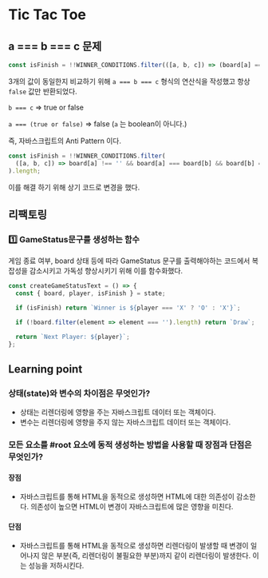 # Tic Tac Toe

## a === b === c 문제

```js
const isFinish = !!WINNER_CONDITIONS.filter(([a, b, c]) => (board[a] === board[b]) === board[c]).length;
```

3개의 값이 동일한지 비교하기 위해 `a === b === c` 형식의 연산식을 작성했고 항상 `false` 값만 반환되었다.

`b === c` => true or false

`a === (true or false)` => false (`a` 는 boolean이 아니다.)

즉, 자바스크립트의 Anti Pattern 이다.

```js
const isFinish = !!WINNER_CONDITIONS.filter(
  ([a, b, c]) => board[a] !== '' && board[a] === board[b] && board[b] === board[c]
).length;
```

이를 해결 하기 위해 상기 코드로 변경을 했다.

## 리팩토링

### 1️⃣ GameStatus문구를 생성하는 함수

게임 종료 여부, board 상태 등에 따라 GameStatus 문구를 출력해야하는 코드에서 복잡성을 감소시키고 가독성 향상시키기 위해 이를 함수화했다.

```js
const createGameStatusText = () => {
  const { board, player, isFinish } = state;

  if (isFinish) return `Winner is ${player === 'X' ? 'O' : 'X'}`;

  if (!board.filter(element => element === '').length) return `Draw`;

  return `Next Player: ${player}`;
};
```

## Learning point

### 상태(state)와 변수의 차이점은 무엇인가?

- 상태는 리렌더링에 영향을 주는 자바스크립트 데이터 또는 객체이다.
- 변수는 리렌더링에 영향을 주지 않는 자바스크립트 데이터 또는 객체이다.

### 모든 요소를 #root 요소에 동적 생성하는 방법을 사용할 때 장점과 단점은 무엇인가?

#### 장점

- 자바스크립트를 통해 HTML을 동적으로 생성하면 HTML에 대한 의존성이 감소한다. 의존성이 높으면 HTML이 변경이 자바스크립트에 많은 영향을 미친다.

#### 단점

- 자바스크립트를 통해 HTML을 동적으로 생성하면 리렌더링이 발생할 때 변경이 일어나지 않은 부분(즉, 리렌더링이 불필요한 부분)까지 같이 리렌더링이 발생한다. 이는 성능을 저하시킨다.
